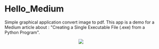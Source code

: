 # Hello_Medium


<p>
  Simple graphical application convert image to pdf.
This app is a demo for a Medium article about : "Creating a Single Executable File (.exe) from a Python Program".
</p>

<p align="center">
  <img src="https://raw.githubusercontent.com/Kai1997/tool-python-image-to-pdf/master/images/Capture.PNG">
</p>

